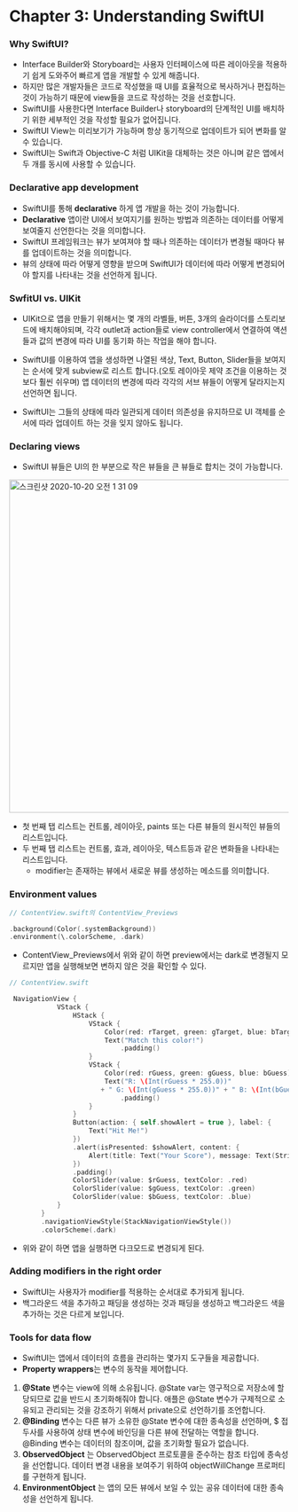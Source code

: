# Chapter 3: Understanding SwiftUI



### Why SwiftUI?

- Interface Builder와 Storyboard는 사용자 인터페이스에 따른 레이아웃을 적용하기 쉽게 도와주어 빠르게 앱을 개발할 수 있게 해줍니다.
- 하지만 많은 개발자들은 코드로 작성했을 때 UI를 효율적으로 복사하거나 편집하는 것이 가능하기 때문에 view들을 코드로 작성하는 것을 선호합니다.
- SwiftUI를 사용한다면 Interface Builder나 storyboard의 단계적인 UI를 배치하기 위한 세부적인 것을 작성할 필요가 없어집니다.
- SwiftUI View는 미리보기가 가능하며 항상 동기적으로 업데이트가 되어 변화를 알 수 있습니다.
- SwiftUI는 Swift과 Objective-C 처럼 UIKit을 대체하는 것은 아니며 같은 앱에서 두 개를 동시에 사용할 수 있습니다.



### Declarative app development

- SwiftUI를 통해 **declarative** 하게 앱 개발을 하는 것이 가능합니다.
- **Declarative** 앱이란 UI에서 보여지기를 원하는 방법과 의존하는 데이터를 어떻게 보여줄지 선언한다는 것을 의미합니다.
- SwiftUI 프레임워크는 뷰가 보여져야 할 때나 의존하는 데이터가 변경될 때마다 뷰를 업데이트하는 것을 의미합니다.
- 뷰의 상태에 따라 어떻게 영향을 받으며 SwiftUI가 데이터에 따라 어떻게 변경되어야 할지를 나타내는 것을 선언하게 됩니다.



### SwfitUI vs. UIKit

- UIKit으로 앱을 만들기 위해서는 몇 개의 라벨들, 버튼, 3개의 슬라이더를 스토리보드에 배치해야되며, 각각 outlet과 action들로 view controller에서 연결하여 액션들과 값의 변경에 따라 UI를 동기화 하는 작업을 해야 합니다.

- SwiftUI를 이용하여 앱을 생성하면 나열된 색상, Text, Button, Slider들을 보여지는 순서에 맞게 subview로 리스트 합니다.(오토 레이아웃 제약 조건을 이용하는 것보다 훨씬 쉬우며) 앱 데이터의 변경에 따라 각각의 서브 뷰들이 어떻게 달라지는지 선언하면 됩니다.
- SwiftUI는 그들의 상태에 따라 일관되게 데이터 의존성을 유지하므로 UI 객체를 순서에 따라 업데이트 하는 것을 잊지 않아도 됩니다.



### Declaring views

- SwiftUI 뷰들은 UI의 한 부분으로 작은 뷰들을 큰 뷰들로 합치는 것이 가능합니다.

<img width="601" alt="스크린샷 2020-10-20 오전 1 31 09" src="https://user-images.githubusercontent.com/48345308/96479449-efe17000-1273-11eb-907b-4ee07c665ca5.png">

- 첫 번째 탭 리스트는 컨트롤, 레이아웃, paints 또는 다른 뷰들의 원시적인 뷰들의 리스트입니다.
- 두 번째 탭 리스트는 컨트롤, 효과, 레이아웃, 텍스트등과 같은 변화들을 나타내는 리스트입니다.
  - modifier는 존재하는 뷰에서 새로운 뷰를 생성하는 메소드를 의미합니다.



### Environment values

```Swift
// ContentView.swift의 ContentView_Previews

.background(Color(.systemBackground))
.environment(\.colorScheme, .dark)
```

- ContentView_Previews에서 위와 같이 하면 preview에서는 dark로 변경될지 모르지만 앱을 실행해보면 변하지 않은 것을 확인할 수 있다.

```Swift
// ContentView.swift

 NavigationView {
            VStack {
                HStack {
                    VStack {
                        Color(red: rTarget, green: gTarget, blue: bTarget)
                        Text("Match this color!")
                            .padding()
                    }
                    VStack {
                        Color(red: rGuess, green: gGuess, blue: bGuess)
                        Text("R: \(Int(rGuess * 255.0))"
                       + " G: \(Int(gGuess * 255.0))" + " B: \(Int(bGuess * 255.0))")
                            .padding()
                    }
                }
                Button(action: { self.showAlert = true }, label: {
                    Text("Hit Me!")
                })
                .alert(isPresented: $showAlert, content: {
                    Alert(title: Text("Your Score"), message: Text(String(computeScore())))
                })
                .padding()
                ColorSlider(value: $rGuess, textColor: .red)
                ColorSlider(value: $gGuess, textColor: .green)
                ColorSlider(value: $bGuess, textColor: .blue)
            }
        }
        .navigationViewStyle(StackNavigationViewStyle())
        .colorScheme(.dark)
```

- 위와 같이 하면 앱을 실행하면 다크모드로 변경되게 된다.



### **Adding modifiers in the right order**

- SwiftUI는 사용자가 modifier를 적용하는 순서대로 추가되게 됩니다.
- 백그라운드 색을 추가하고 패딩을 생성하는 것과 패딩을 생성하고 백그라운드 색을 추가하는 것은 다르게 보입니다.



### Tools for data flow

- SwiftUI는 앱에서 데이터의 흐름을 관리하는 몇가지 도구들을 제공합니다.
- **Property wrappers**는 변수의 동작을 제어합니다. 

1. **@State** 변수는 view에 의해 소유됩니다. @State var는 영구적으로 저장소에 할당되므로 값을 반드시 초기화해줘야 합니다. 애플은 @State 변수가 구제적으로 소유되고 관리되는 것을 강조하기 위해서 private으로 선언하기를 조언합니다.
2. **@Binding** 변수는 다른 뷰가 소유한 @State 변수에 대한 종속성을 선언하며, $ 접두사를 사용하여 상태 변수에 바인딩을 다른 뷰에 전달하는 역할을 합니다. @Binding 변수는 데이터의 참조이며, 값을 초기화할 필요가 없습니다.
3. **ObservedObject** 는 ObservedObject 프로토콜을 준수하는 참조 타입에 종속성을 선언합니다. 데이터 변경 내용을 보여주기 위하여 objectWillChange 프로퍼티를 구현하게 됩니다.
4. **EnvironmentObject** 는 앱의 모든 뷰에서 보일 수 있는 공유 데이터에 대한 종속성을 선언하게 됩니다. 







